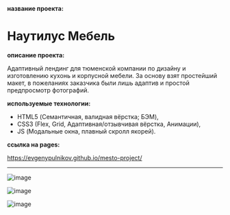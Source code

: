 
**название проекта:**
# Наутилус Мебель

**описание проекта:**

Адаптивный лендинг для тюменской компании по дизайну и изготовлению кухонь и корпусной мебели.
За основу взят простейший макет, в пожеланиях заказчика были лишь адаптив и простой предпросмотр фотографий.

**используемые технологии:**

* HTML5 (Семантичная, валидная вёрстка; БЭМ),
* CSS3 (Flex, Grid, Адаптивная/отзывчивая вёрстка, Анимации),
* JS (Модальные окна, плавный скролл якорей).

**ссылка на pages:**

https://evgenypulnikov.github.io/mesto-project/

___

![image](https://user-images.githubusercontent.com/51275060/167433893-e4d85b7b-3824-4726-b597-f37800d41900.png)

![image](https://user-images.githubusercontent.com/51275060/167434040-6afe159a-b1b1-4c82-8880-0027c3075301.png)

![image](https://user-images.githubusercontent.com/51275060/167434249-fea6eef3-8958-409a-8da4-211dc0edc8e1.png)
